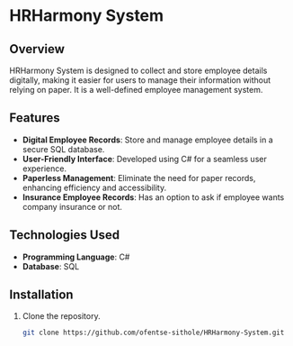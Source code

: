 # HRHarmony System

## Overview
HRHarmony System is designed to collect and store employee details digitally, making it easier for users to manage their information without relying on paper. It is a well-defined employee management system.

## Features
- **Digital Employee Records**: Store and manage employee details in a secure SQL database.
- **User-Friendly Interface**: Developed using C# for a seamless user experience.
- **Paperless Management**: Eliminate the need for paper records, enhancing efficiency and accessibility.
- **Insurance Employee Records**: Has an option to ask if employee wants company insurance or not.

## Technologies Used
- **Programming Language**: C#
- **Database**: SQL

## Installation
1. Clone the repository.
   ```bash
   git clone https://github.com/ofentse-sithole/HRHarmony-System.git
